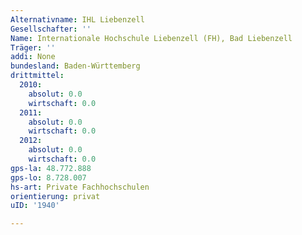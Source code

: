```yaml
---
Alternativname: IHL Liebenzell
Gesellschafter: ''
Name: Internationale Hochschule Liebenzell (FH), Bad Liebenzell
Träger: ''
addi: None
bundesland: Baden-Württemberg
drittmittel:
  2010:
    absolut: 0.0
    wirtschaft: 0.0
  2011:
    absolut: 0.0
    wirtschaft: 0.0
  2012:
    absolut: 0.0
    wirtschaft: 0.0
gps-la: 48.772.888
gps-lo: 8.728.007
hs-art: Private Fachhochschulen
orientierung: privat
uID: '1940'

---
```


